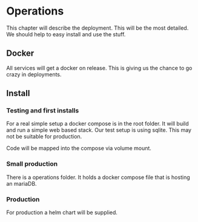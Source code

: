 # Operations

This chapter will describe the deployment. This will be the most detailed. We should help to easy install and use the stuff.

## Docker

All services will get a docker on release. This is giving us the chance to go crazy in deployments.

## Install

### Testing and first installs

For a real simple setup a docker compose is in the root folder. It will build and run a simple web based stack.
Our test setup is using sqlite. This may not be suitable for production.

Code will be mapped into the compose via volume mount.

### Small production

There is a operations folder. It holds a docker compose file that is hosting an mariaDB.

### Production

For production a helm chart will be supplied.

